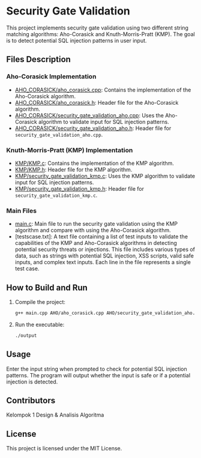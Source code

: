 # Security Gate Validation

This project implements security gate validation using two different string matching algorithms: Aho-Corasick and Knuth-Morris-Pratt (KMP). The goal is to detect potential SQL injection patterns in user input.

## Files Description

### Aho-Corasick Implementation

- [AHO_CORASICK/aho_corasick.cpp](AHO_CORASICK/aho_corasick.cpp): Contains the implementation of the Aho-Corasick algorithm.
- [AHO_CORASICK/aho_corasick.h](AHO_CORASICK/aho_corasick.h): Header file for the Aho-Corasick algorithm.
- [AHO_CORASICK/security_gate_validation_aho.cpp](AHO_CORASICK/security_gate_validation_aho.cpp): Uses the Aho-Corasick algorithm to validate input for SQL injection patterns.
- [AHO_CORASICK/security_gate_validation_aho.h](AHO_CORASICK/security_gate_validation_aho.h): Header file for `security_gate_validation_aho.cpp`.

### Knuth-Morris-Pratt (KMP) Implementation

- [KMP/KMP.c](KMP/KMP.c): Contains the implementation of the KMP algorithm.
- [KMP/KMP.h](KMP/KMP.h): Header file for the KMP algorithm.
- [KMP/security_gate_validation_kmp.c](KMP/security_gate_validation_kmp.c): Uses the KMP algorithm to validate input for SQL injection patterns.
- [KMP/security_gate_validation_kmp.h](KMP/security_gate_validation_kmp.h): Header file for `security_gate_validation_kmp.c`.

### Main Files

- [main.c](main.c): Main file to run the security gate validation using the KMP algorithm and compare with using the Aho-Corasick algorithm.
- [testscase.txt]: A text file containing a list of test inputs to validate the capabilities of the KMP and Aho-Corasick algorithms in detecting potential security threats or injections. This file includes various types of data, such as strings with potential SQL injection, XSS scripts, valid safe inputs, and complex text inputs. Each line in the file represents a single test case.

## How to Build and Run

1. Compile the project:
    ```sh
    g++ main.cpp AHO/aho_corasick.cpp AHO/security_gate_validation_aho.cpp KMP/KMP.cpp KMP/security_gate_validation_kmp.cpp -o output
    ```

2. Run the executable:
    ```sh
    ./output
    ```

## Usage

Enter the input string when prompted to check for potential SQL injection patterns. The program will output whether the input is safe or if a potential injection is detected.

## Contributors

Kelompok 1 Design & Analisis Algoritma

## License

This project is licensed under the MIT License.